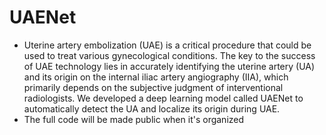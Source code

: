 # UAENet
- Uterine artery embolization (UAE) is a critical procedure that could be used to treat various gynecological conditions. The key to the success of UAE technology lies in accurately identifying the uterine artery (UA) and its origin on the internal iliac artery angiography (IIA), which primarily depends on the subjective judgment of interventional radiologists. We developed a deep learning model called UAENet to automatically detect the UA and localize its origin during UAE. 
- The full code will be made public when it's organized

